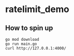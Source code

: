 # ratelimit_demo

## How to spin up
```
go mod download
go run main.go
curl http://127.0.0.1:4000/
```
